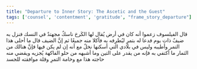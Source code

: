 ```yaml
---
title: "Departure to Inner Story: The Ascetic and the Guest"
tags: ['counsel', 'contentment', 'gratitude', "frame_story_departure"]
---
```


 قال الفيلسوف زعموا أنه كان في أرض يُقال لها الكَرخ ناسكٌ مجهتدٌ في النسك فنزل به ضيفٌ ذات يوم فدعا له بتمرٍ ليُطرِفه به فأكلا منه جميعًا ثم إنَّ الضيف قال ما أحلى هذا التمر وأطيبه وليس في بلادي التي أسكنها نخلٌ مع أنه إن لم يكن فيها فإنَّ هنالك من الثمار ما أكتفي به فإنه من يقدر على التين وما أشبهه من حلو الفاكهة يُجزيه ويقضي منه حاجته هذا مع وخامة التمرِ وقلة موافقته للجسد
